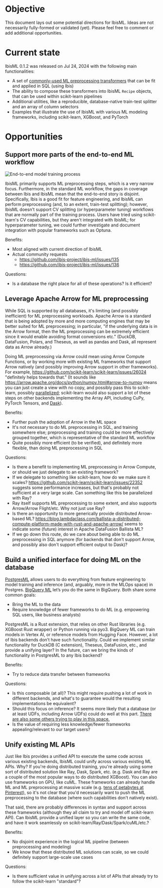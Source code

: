 # Objective

This document lays out some potential directions for IbisML. Ideas are not necessarily fully-formed
or validated (yet). Please feel free to comment or add additional opportunities.

# Current state

IbisML 0.1.2 was released on Jul 24, 2024 with the following main functionalities:

- A set of [commonly-used ML preprocessing transformers](https://github.com/ibis-project/ibis-ml/issues/32)
  that can be fit and applied in SQL (using Ibis)
- The ability to compose these transformers into IbisML `Recipe` objects, that can be used within
  scikit-learn pipelines
- Additional utilities, like a reproducible, database-native train-test splitter and an array of
  column selectors
- Examples that illustrate the use of IbisML with various ML modeling frameworks, including
  scikit-learn, XGBoost, and PyTorch

# Opportunities

## Support more parts of the end-to-end ML workflow

![End-to-end model training process](https://github.com/user-attachments/assets/fbb5955b-06a4-4e0c-b76b-ebc1fd83daea)

IbisML primarily supports ML preprocessing steps, which is a very narrow focus. Furthermore, in the
standard ML workflow, the gaps in coverage between Ibis and IbisML mean that the end-to-end story is
disjoint. Specifically, Ibis is a good fit for feature engineering, and IbisML can perform
preprocessing (and, to an extent, train-test splitting); however, IbisML doesn't support CV
splitting (or hyperparameter tuning) workflows that are normally part of the training process. Users
have tried using scikit-learn's CV capabilities, but they aren't integrated with IbisML; for
hyperparameter tuning, we could further investigate and document integration with popular frameworks
such as Optuna.

Benefits:

- Most aligned with current direction of IbisML
- Actual community requests
  - https://github.com/ibis-project/ibis-ml/issues/135
  - https://github.com/ibis-project/ibis-ml/issues/136

Questions:

- Is a database the right place for all of these operations? Is it efficient?

## Leverage Apache Arrow for ML preprocessing

While SQL is supported by all databases, it's limiting (and possibly inefficient) for ML
preprocessing workloads. Apache Arrow is a standard that is being adopted by more and more computing
engines that may be better suited for ML preprocessing; in particular, "if the underlying data is in
the Arrow format, then the ML preprocessing can be extremely efficient since it would enable
avoiding format conversions etc." (DuckDB, DataFusion, Polars, and Theseus, as well as pandas and
Dask, all represent data as Arrow already.)

Doing ML preprocessing via Arrow could mean using Arrow Compute Functions, or by working more with
existing ML frameworks that support Arrow natively (and possibly improving Arrow support in other
frameworks). For example, https://github.com/scikit-learn/scikit-learn/issues/26024 "definitely
helps towards that." (It sounds like https://arrow.apache.org/docs/python/numpy.html#arrow-to-numpy
means you can just create a view with no copy, and possibly pass this to scikit-learn, possibly
[parallelized](https://docs.ray.io/en/latest/ray-more-libs/joblib.html); scikit-learn would also
support a lot of these steps on other backends implementing the Array API, including CuPy, PyTorch
Tensors, and [Dask](https://github.com/ibis-project/ibis/issues/9891)).

Benefits:

- Further push the adoption of Arrow in the ML space
- It's not necessary to do ML preprocessing in SQL, and training somewhere else; preprocessing and
  training could be more effectively grouped together, which is representative of the standard ML
  workflow
- Quite possibly more efficient (to be verified), and definitely more flexible, than doing ML
  preprocessing in SQL

Questions:

- Is there a benefit to implementing ML preprocessing in Arrow Compute, or should we just delegate
  to an existing framework?
- If we delegate to something like scikit-learn, how do we make sure it scales?
  https://github.com/scikit-learn/scikit-learn/issues/22352 suggests some performance increases, but
  that's probably not sufficient at a very large scale. Can something like this be parallelized with
  Ray?
- Ray itself supports ML preprocessing to some extent, and also supports Arrow/Arrow Flight/etc. Why
  not just use Ray?
- Is there an opportunity to more generically provide distributed Arrow-based ML?
  https://blog.lambdaclass.com/ballista-a-distributed-compute-platform-made-with-rust-and-apache-arrow/
  seems to indicate some (future) interest in Apache DataFusion Ballista ML?
- If we go down this route, do we care about being able to do ML preprocessing in SQL anymore (for
  backends that don't support Arrow, and possibly also don't support efficient output to Dask)?

## Build a unified interface for doing ML on the database

[PostgresML](https://github.com/postgresml/postgresml) allows users to do everything from feature
engineering to model training and inference (and, arguably, more in the MLOps space) in Postgres.
[BigQuery ML](https://cloud.google.com/bigquery/docs/bqml-introduction) let’s you do the same in
BigQuery. Both share some common goals:

- Bring the ML to the data
- Require knowledge of fewer frameworks to do ML (e.g. empowering SQL users, like business analysts)

PostgresML is a Rust extension, that relies on other Rust libraries (e.g. XGBoost Rust wrapper) or
Python running via pyo3. BigQuery ML can train models in Vertex AI, or reference models from Hugging
Face. However, a lot of Ibis backends don’t have such functionality. Could we implement similar
functionality for DuckDB (C extension), Theseus, DataFusion, etc., and provide a unifying layer? In
the future, can we bring the kinds of functionality in PostgresML to any Ibis backend?

Benefits:

- Try to reduce data transfer between frameworks

Questions:

- Is this composable (at all)? This might require pushing a lot of work in different backends, and
  what's to guarantee would the resulting implementations be equivalent?
- Should this focus on inference? It seems more likely that a database (or at least UDFs, including
  Arrow UDFs) could do well at this part.
  [There are also some others trying to play in this space.](https://www.letsql.com/posts/builtin-predict-udf/)
- Is the value of requiring less knowledge/fewer frameworks appealing/relevant to our target users?

## Unify existing ML APIs

Just like Ibis provides a unified API to execute the same code across various existing backends,
IbisML could unify across various existing ML APIs. Why? If you're doing distributed training,
you're already using some sort of distributed solution like Ray, Dask, Spark, etc. (e.g. Dask and
Ray are a couple of the most popular ways to do distributed XGBoost). You can also use frameworks on
GPU, like cuML. These frameworks can already handle ML and ML preprocessing at massive scale (e.g.
[tens of petabytes at Pinterest](https://www.youtube.com/watch?v=I1eTzQs9QkU)), so it's not clear
that you'd necessarily want to push the ML preprocessing to the database (where such capabilities
don't natively exist).

That said, there are probably differences in syntax and support across these frameworks (although
they all claim to try and model off scikit-learn API). Can IbisML provide a unified layer so you can
write the same code, and have it work seamlessly on scikit-learn/Ray/Dask/Spark/cuML/etc.?

Benefits:

- No disjoint experience in the logical ML pipeline (between preprocessing and modeling)
- We know that these distributed ML solutions can scale, so we could definitely support large-scale
  use cases

Questions:

- Is there sufficient value in unifying across a lot of APIs that already try to follow the
  scikit-learn "standard"?
